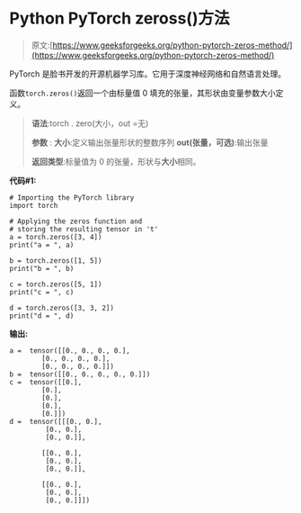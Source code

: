# Python PyTorch zeross()方法

> 原文:[https://www.geeksforgeeks.org/python-pytorch-zeros-method/](https://www.geeksforgeeks.org/python-pytorch-zeros-method/)

PyTorch 是脸书开发的开源机器学习库。它用于深度神经网络和自然语言处理。

函数`torch.zeros()`返回一个由标量值 0 填充的张量，其形状由变量参数大小定义。

> **语法**:torch . zero(大小，out =无)
> 
> **参数** :
> **大小**:定义输出张量形状的整数序列
> **out(张量，可选)**:输出张量
> 
> **返回类型**:标量值为 0 的张量，形状与**大小**相同。

**代码#1:**

```
# Importing the PyTorch library
import torch

# Applying the zeros function and
# storing the resulting tensor in 't'
a = torch.zeros([3, 4])
print("a = ", a)

b = torch.zeros([1, 5])
print("b = ", b)

c = torch.zeros([5, 1])
print("c = ", c)

d = torch.zeros([3, 3, 2])
print("d = ", d)
```

**输出:**

```
a =  tensor([[0., 0., 0., 0.],
        [0., 0., 0., 0.],
        [0., 0., 0., 0.]])
b =  tensor([[0., 0., 0., 0., 0.]])
c =  tensor([[0.],
        [0.],
        [0.],
        [0.],
        [0.]])
d =  tensor([[[0., 0.],
         [0., 0.],
         [0., 0.]],

        [[0., 0.],
         [0., 0.],
         [0., 0.]],

        [[0., 0.],
         [0., 0.],
         [0., 0.]]])

```